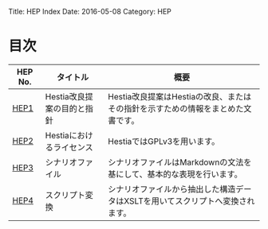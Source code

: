 Title: HEP Index
Date: 2016-05-08
Category: HEP

# 目次

HEP No. | タイトル | 概要
--------|--------|------
[HEP1] | Hestia改良提案の目的と指針 | Hestia改良提案はHestiaの改良、またはその指針を示すための情報をまとめた文書です。
[HEP2] | Hestiaにおけるライセンス | HestiaではGPLv3を用います。
[HEP3] | シナリオファイル | シナリオファイルはMarkdownの文法を基にして、基本的な表現を行います。
[HEP4] | スクリプト変換 | シナリオファイルから抽出した構造データはXSLTを用いてスクリプトへ変換されます。


[HEP1]: /hestia/hep1.html
[HEP2]: /hestia/hep2.html
[HEP3]: /hestia/hep3.html
[HEP4]: /hestia/hep4.html
